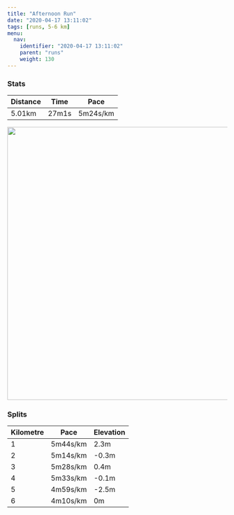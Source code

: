 ```yaml
---
title: "Afternoon Run"
date: "2020-04-17 13:11:02"
tags: [runs, 5-6 km]
menu:
  nav:
    identifier: "2020-04-17 13:11:02"
    parent: "runs"
    weight: 130
---
```


### Stats

| Distance | Time | Pace |
|----------|------|------|
|5.01km|27m1s|5m24s/km|

<img src='https://maps.googleapis.com/maps/api/staticmap?maptype=terrain&path=enc:kkjeI|byLGMKo@NgAHa@h@k@JCPFHSz@sAj@gALSPOE]e@oAS{@P?V@lAnBXv@H~@PTRKz@}ADa@EoAQqAK]q@s@c@SSEO@SJKPCN]jBARBFlAdB^xAHRLLHBHGbAmB@[G}AKs@Kc@_@k@]]i@UK@SHONIRShACr@DNz@jB\lALVXNHC^i@f@aADq@Cw@c@kBGQe@i@s@_@K?KFWVIL[|A@f@Tj@h@r@PLj@tBJJH@bAcBBQ@aAEq@SgAMWw@_Ag@UUD]ZO\QjACTBPr@nAd@d@L\VhAFLF@DAz@{AHS@Y?u@CYSeAUq@QSe@a@i@WOBUPIPWtAAX@VDNP^JZAJ\p@RRXt@PTTQ|@oAHk@Aq@Ge@S}@KWc@o@QQUMYIG?]LMPK^QfAAZH\LZj@`A\v@D^NZPJrAkBB]EeAMiAK_@[o@c@c@i@UK@]RORGPQ~@El@JZ^j@^^PXJb@@`@D^NTf@g@r@kAB}@E_AWkAw@mAUO[KKAYHQRGRSlA?^H\LZv@nAHPDP@\Lb@JPD@D@JGdAeBBUAaAKu@Ki@Wu@c@e@_@WUIOC]TMXY|A?X@PJPbAdBJRJ\Jt@HNHBHEfAoBB[CqAKq@Oi@Yo@Y]o@]Q?UNGLe@zAEV?PPf@fAzB\pALLB@BCPc@r@aAH[BS?i@Gy@Ik@[cAKOWWu@S]JMFMVc@zAQFUb@s@`ASL_AtAm@l@w@`AMTFb@b@~ALn@HXFd@?^`@pA&key=AIzaSyBPVQ_iynBzLujdhfLzy8Z-5zczbktE55k&size=800x800&scale=2&markers=color:yellow|label:S|53.47014,-2.26367&markers=color:green|label:F|53.47003999999996,-2.2641000000000027' width='625' />

### Splits

| Kilometre | Pace | Elevation |
|------|------|-----------|
|1|5m44s/km|2.3m|
|2|5m14s/km|-0.3m|
|3|5m28s/km|0.4m|
|4|5m33s/km|-0.1m|
|5|4m59s/km|-2.5m|
|6|4m10s/km|0m|

